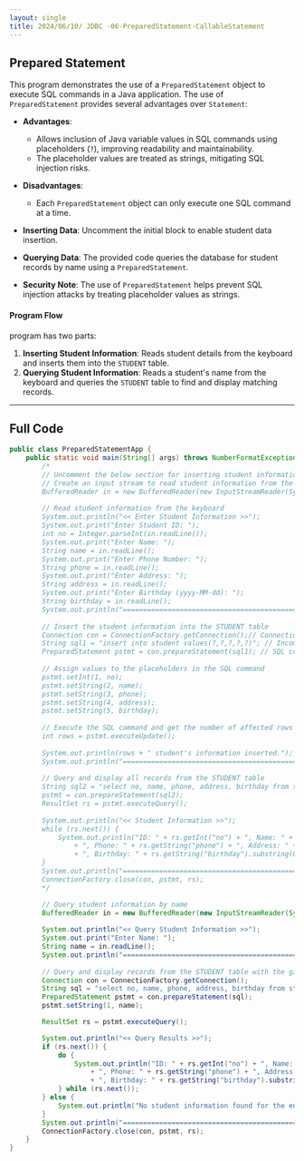 ```yaml
---
layout: single
title: 2024/06/10/ JDBC -06-PreparedStatement-CallableStatement
---
```

## Prepared Statement 

This program demonstrates the use of a `PreparedStatement` object to execute SQL commands in a Java application. The use of `PreparedStatement` provides several advantages over `Statement`:

- **Advantages**:
    - Allows inclusion of Java variable values in SQL commands using placeholders (`?`), improving readability and maintainability.
    - The placeholder values are treated as strings, mitigating SQL injection risks.
- **Disadvantages**:
    - Each `PreparedStatement` object can only execute one SQL command at a time.

- **Inserting Data**: Uncomment the initial block to enable student data insertion.
- **Querying Data**: The provided code queries the database for student records by name using a `PreparedStatement`.
- **Security Note**: The use of `PreparedStatement` helps prevent SQL injection attacks by treating placeholder values as strings.
#### Program  Flow 

program has two parts:
1. **Inserting Student Information**: Reads student details from the keyboard and inserts them into the `STUDENT` table.
2. **Querying Student Information**: Reads a student's name from the keyboard and queries the `STUDENT` table to find and display matching records.


---
## Full Code
```java
public class PreparedStatementApp {
    public static void main(String[] args) throws NumberFormatException, IOException, SQLException {
        /*
        // Uncomment the below section for inserting student information
        // Create an input stream to read student information from the keyboard
        BufferedReader in = new BufferedReader(new InputStreamReader(System.in));
        
        // Read student information from the keyboard
        System.out.println("<< Enter Student Information >>");
        System.out.print("Enter Student ID: ");
        int no = Integer.parseInt(in.readLine());
        System.out.print("Enter Name: ");
        String name = in.readLine();
        System.out.print("Enter Phone Number: ");
        String phone = in.readLine();
        System.out.print("Enter Address: ");
        String address = in.readLine();
        System.out.print("Enter Birthday (yyyy-MM-dd): ");
        String birthday = in.readLine();
        System.out.println("==============================================================");
        
        // Insert the student information into the STUDENT table
        Connection con = ConnectionFactory.getConnection();// ConnectionFactory class - is already created for connecting java to sql (userMade)
        String sql1 = "insert into student values(?,?,?,?,?)"; // Incomplete SQL command
        PreparedStatement pstmt = con.prepareStatement(sql1); // SQL command with placeholders
        
        // Assign values to the placeholders in the SQL command
        pstmt.setInt(1, no);
        pstmt.setString(2, name);
        pstmt.setString(3, phone);
        pstmt.setString(4, address);
        pstmt.setString(5, birthday);
        
        // Execute the SQL command and get the number of affected rows
        int rows = pstmt.executeUpdate();
        
        System.out.println(rows + " student's information inserted.");
        System.out.println("==============================================================");
        
        // Query and display all records from the STUDENT table
        String sql2 = "select no, name, phone, address, birthday from student order by no";
        pstmt = con.prepareStatement(sql2);
        ResultSet rs = pstmt.executeQuery();
        
        System.out.println("<< Student Information >>");
        while (rs.next()) {
            System.out.println("ID: " + rs.getInt("no") + ", Name: " + rs.getString("name")
                + ", Phone: " + rs.getString("phone") + ", Address: " + rs.getString("address")
                + ", Birthday: " + rs.getString("birthday").substring(0, 10));
        }
        System.out.println("==============================================================");
        ConnectionFactory.close(con, pstmt, rs);
        */

        // Query student information by name
        BufferedReader in = new BufferedReader(new InputStreamReader(System.in));
        
        System.out.println("<< Query Student Information >>");
        System.out.print("Enter Name: ");
        String name = in.readLine();
        System.out.println("==============================================================");
        
        // Query and display records from the STUDENT table with the given name
        Connection con = ConnectionFactory.getConnection();
        String sql = "select no, name, phone, address, birthday from student where name=? order by no";
        PreparedStatement pstmt = con.prepareStatement(sql);
        pstmt.setString(1, name);

        ResultSet rs = pstmt.executeQuery();

        System.out.println("<< Query Results >>");
        if (rs.next()) {
            do {
                System.out.println("ID: " + rs.getInt("no") + ", Name: " + rs.getString("name")
                    + ", Phone: " + rs.getString("phone") + ", Address: " + rs.getString("address")
                    + ", Birthday: " + rs.getString("birthday").substring(0, 10));
            } while (rs.next());
        } else {
            System.out.println("No student information found for the entered name.");
        }
        System.out.println("==============================================================");
        ConnectionFactory.close(con, pstmt, rs);
    }
}
```